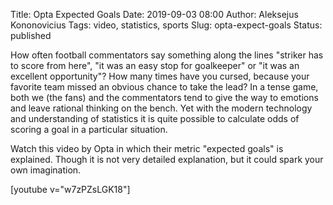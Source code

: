 Title: Opta Expected Goals
Date: 2019-09-03 08:00
Author: Aleksejus Kononovicius
Tags: video, statistics, sports
Slug: opta-expect-goals
Status: published

How often football commentators say something along the lines "striker has to
score from here", "it was an easy stop for goalkeeper" or "it was an excellent
opportunity"? How many times have you cursed, because your favorite team missed
an obvious chance to take the lead? In a tense game, both we (the fans) and the
commentators tend to give the way to emotions and leave rational thinking on the
bench. Yet with the modern technology and understanding of statistics it is
quite possible to calculate odds of scoring a goal in a particular situation.

Watch this video by Opta in which their metric
"expected goals" is explained. Though it is not very detailed explanation, but
it could spark your own imagination.

[youtube v="w7zPZsLGK18"]
